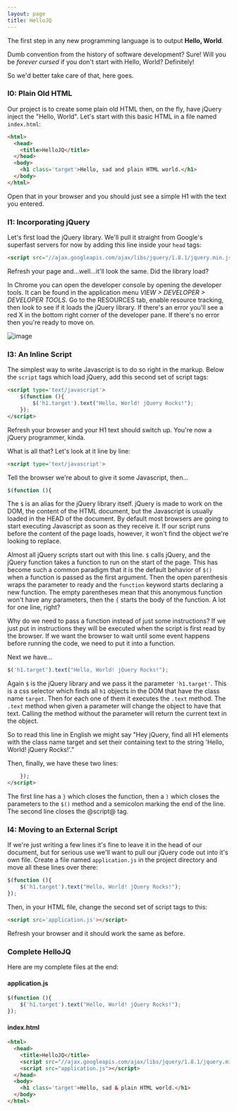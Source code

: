 ```yaml
---
layout: page
title: HelloJQ
---
```


The first step in any new programming language is to output **Hello, World**. 

Dumb convention from the history of software development? Sure! Will you be *forever cursed* if you don't start with Hello, World? Definitely!

So we'd better take care of that, here goes.

### I0: Plain Old HTML

Our project is to create some plain old HTML then, on the fly, have jQuery inject the "Hello, World".  Let's start with this basic HTML in a file named `index.html`:

```html
<html>
  <head>
    <title>HelloJQ</title>
  </head>
  <body>
    <h1 class='target'>Hello, sad and plain HTML world.</h1>
  </body>
</html>
```

Open that in your browser and you should just see a simple H1 with the text you entered.

### I1: Incorporating jQuery

Let's first load the jQuery library.  We'll pull it straight from Google's superfast servers for now by adding this line inside your `head` tags:

```html
<script src="//ajax.googleapis.com/ajax/libs/jquery/1.8.1/jquery.min.js"></script>
```

Refresh your page and...well...it'll look the same.  Did the library load?  

In Chrome you can open the developer console by opening the developer tools. It can be found in the application menu *VIEW > DEVELOPER > DEVELOPER TOOLS*.  Go to the RESOURCES tab, enable resource tracking, then look to see if it loads the jQuery library.  If there's an error you'll see a red X in the bottom right corner of the developer pane.  If there's no error then you're ready to move on.

![image](hellojq-developer-tools-error.png)

### I3: An Inline Script

The simplest way to write Javascript is to do so right in the markup.  Below the `script` tags which load jQuery, add this second set of script tags:

```html
<script type='text/javascript'>
    $(function (){
        $('h1.target').text("Hello, World! jQuery Rocks!");
    });
</script>
```

Refresh your browser and your H1 text should switch up.  You're now a jQuery programmer, kinda.

What is all that?  Let's look at it line by line:

```html
<script type='text/javascript'>
```

Tell the browser we're about to give it some Javascript, then...

```javascript
$(function (){
```

The `$` is an alias for the jQuery library itself.  jQuery is made to work on the DOM, the content of the HTML document, but the Javascript is usually loaded in the HEAD of the document.  By default most browsers are going to start executing Javascript as soon as they receive it.  If our script runs before the content of the page loads, however, it won't find the object we're looking to replace.

Almost all jQuery scripts start out with this line.  `$` calls jQuery, and the jQuery function takes a function to run on the start of the page.  This has become such a common paradigm that it is the default behavior of `$()` when a function is passed as the first argument.  Then the open parenthesis wraps the parameter to ready and the `function` keyword starts declaring a new function.  The empty parentheses mean that this anonymous function won't have any parameters, then the `{` starts the body of the function.  A lot for one line, right?

Why do we need to pass a function instead of just some instructions? If we just put in instructions they will be executed when the script is first read by the browser.  If we want the browser to wait until some event happens before running the code, we need to put it into a function.

Next we have...

```javascript
$('h1.target').text("Hello, World! jQuery Rocks!");
```

Again `$` is the jQuery library and we pass it the parameter `'h1.target'`.  This is a css selector which finds all `h1` objects in the DOM that have the class name `target`.  Then for each one of them it executes the `.text` method. The `.text` method when given a parameter will change the object to have that text. Calling the method without the parameter will return the current text in the object.

So to read this line in English we might say "Hey jQuery, find all H1 elements with the class name target and set their containing text to the string 'Hello, World! jQuery Rocks!'."

Then, finally, we have these two lines:

```html
    });
</script>
```

The first line has a `}` which closes the function, then a `)` which closes the parameters to the `$()` method and a semicolon marking the end of the line.  The second line closes the @script@ tag.

### I4: Moving to an External Script

If we're just writing a few lines it's fine to leave it in the head of our document, but for serious use we'll want to pull our jQuery code out into it's own file.  Create a file named `application.js` in the project directory and move all these lines over there:

```javascript
$(function (){
    $('h1.target').text("Hello, World! jQuery Rocks!");
});
```

Then, in your HTML file, change the second set of script tags to this:

```html
<script src='application.js'></script>
```

Refresh your browser and it should work the same as before.

### Complete HelloJQ

Here are my complete files at the end:

#### application.js

```javascript
$(function (){
    $('h1.target').text("Hello, World! jQuery Rocks!");
});
```

#### index.html

```html
<html>
  <head>
    <title>HelloJQ</title>
    <script src="//ajax.googleapis.com/ajax/libs/jquery/1.8.1/jquery.min.js"></script>
    <script src="application.js"></script>
  </head>
  <body>
    <h1 class='target'>Hello, sad & plain HTML world.</h1>
  </body>
</html>
```
